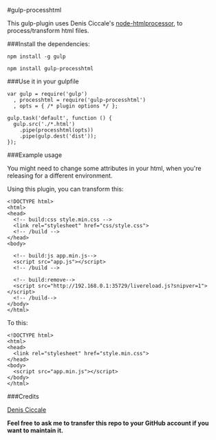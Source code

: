 #gulp-processhtml

This gulp-plugin uses Denis Ciccale's [node-htmlprocessor](https://github.com/dciccale/node-htmlprocessor),
to process/transform html files.

###Install the dependencies:

`npm install -g gulp`

`npm install gulp-processhtml`

###Use it in your gulpfile

```
var gulp = require('gulp')
  , processhtml = require('gulp-processhtml')
  , opts = { /* plugin options */ };

gulp.task('default', function () {
  gulp.src('./*.html')
    .pipe(processhtml(opts))
    .pipe(gulp.dest('dist'));
});
```

###Example usage

You might need to change some attributes in your html, when you're releasing
for a different environment.

Using this plugin, you can transform this:

```
<!DOCTYPE html>
<html>
<head>
  <!-- build:css style.min.css -->
  <link rel="stylesheet" href="css/style.css">
  <!-- /build -->
</head>
<body>

  <!-- build:js app.min.js-->
  <script src="app.js"></script>
  <!-- /build -->

  <!-- build:remove-->
  <script src="http://192.168.0.1:35729/livereload.js?snipver=1"></script>
  <!-- /build-->
</body>
</html>
```

To this:

```
<!DOCTYPE html>
<html>
<head>
  <link rel="stylesheet" href="style.min.css">
</head>
<body>
  <script src="app.min.js"></script>
</body>
</html>
```

###Credits

[Denis Ciccale](https://twitter.com/tdecs)


**Feel free to ask me to transfer this repo to your GitHub account if you want to maintain it.**



